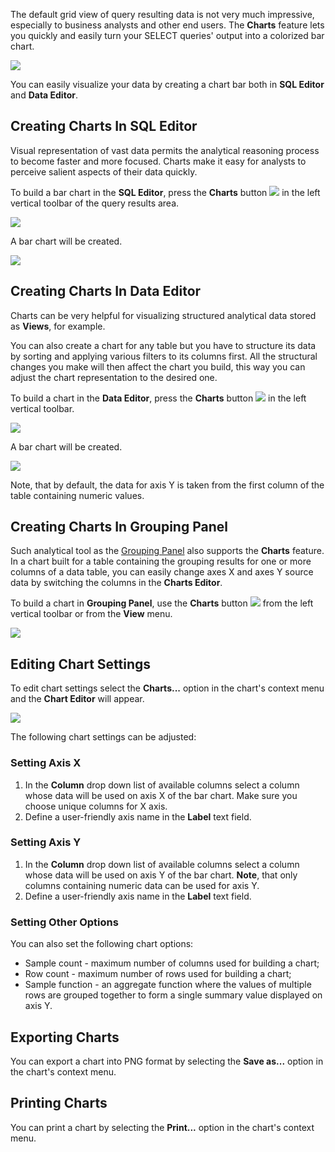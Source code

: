 The default grid view of query resulting data is not very much impressive, especially to business analysts and other end users. The **Charts** feature lets you quickly and easily  turn your SELECT queries' output into a colorized bar chart.

![](images/charts/sample_bar_chart.png)

You can easily visualize your data by creating a chart bar both in **SQL Editor** and **Data Editor**. 

## Creating Charts In SQL Editor

Visual representation of vast data permits the analytical reasoning process to become faster and more focused. Charts make it easy for analysts to perceive salient aspects of their data quickly.

To build a bar chart in the **SQL Editor**, press the **Charts** button ![](images/charts/charts_icon.png) in the left vertical toolbar of the query results area. 

![](images/charts/chart_button_SQLeditor_toolbar.png)

A bar chart will be created.

![](images/charts/chart_SQLeditor_generated.png)

## Creating Charts In Data Editor

Charts can be very helpful for visualizing structured analytical data stored as **Views**, for example. 

You can also create a chart for any table but you have to structure its data by sorting and applying various filters to its columns first. All the structural changes you make will then affect the chart you build, this way you can adjust the chart representation to the desired one. 

To build a chart in the **Data Editor**, press the **Charts** button ![](images/charts/charts_icon.png) in the left vertical toolbar.

![](images/charts/chart_button_DE_toolbar.png)

А bar chart will be created.

![](images/charts/chart_DE_generated.png)

Note, that by default, the data for axis Y is taken from the first column of the table containing numeric values. 

## Creating Charts In Grouping Panel 

Such analytical tool as the [Grouping Panel](https://github.com/dbeaver/dbeaver/wiki/Panels#grouping-panel) also supports the **Charts** feature. In a chart built for a table containing the grouping results for one or more columns of a data table, you can easily change axes X and axes Y source data by switching the columns in the **Charts Editor**.

To build a chart in **Grouping Panel**, use the **Charts** button ![](images/charts/charts_icon.png) from the left vertical toolbar or from the **View** menu.

![](images/charts/chart_button_GP.png)

## Editing Chart Settings

To edit chart settings select the **Charts...** option in the chart's context menu and the **Chart Editor** will appear. 

![](images/charts/charts_context_menu.png)

The following chart settings can be adjusted:

### Setting Axis X
1. In the **Column** drop down list of available columns select a column whose data will be used on axis X of the bar chart. Make sure you choose unique columns for X axis.
2. Define a user-friendly axis name in the **Label** text field.

### Setting Axis Y
1. In the **Column** drop down list of available columns select a column whose data will be used on axis Y of the bar chart. **Note**, that only columns containing numeric data can be used for axis Y. 
2. Define a user-friendly axis name in the **Label** text field.

### Setting Other Options

You can also set the following chart options: 

* Sample count - maximum number of columns used for building a chart;
* Row count - maximum number of rows used for building a chart;
* Sample function - an aggregate function where the values of multiple rows are grouped together to form a single summary value displayed on axis Y.

## Exporting Charts 

You can export а chart into PNG format by selecting the **Save as...** option in the chart's context menu.

## Printing Charts 

You can print а chart by selecting the **Print...** option in the chart's context menu.

